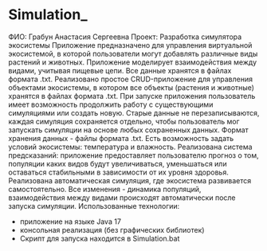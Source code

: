 # Simulation_
ФИО: Грабун Анастасия Сергеевна 
Проект: Разработка симулятора экосистемы
Приложение предназначено для управления виртуальной экосистемой, в которой пользователи могут добавлять различные виды растений и животных. Приложение моделирует взаимодействия между видами, учитывая пищевые цепи. Все данные хранятся в файлах формата .txt.
Реализовано простое CRUD-приложение для управления объектами экосистемы, в котором все объекты (растения и животные) хранятся в файлах формата .txt. При запуске приложения пользователь имеет возможность продолжить работу с существующими симуляциями или создать новую. 
Старые данные не перезаписываются, каждая симуляция сохраняется отдельно, чтобы пользователь мог запускать симуляции на основе любых сохраненных данных. Формат хранения данных - файлы формата .txt. 
Есть возможность задать условий экосистемы: температура и влажность.
Реализована система предсказаний: приложение предоставляет пользователю прогноз о том, популяции каких видов будут увеличиваться, уменьшаться или оставаться стабильными в зависимости от их уровня здоровья.
Реализована автоматическая симуляция, где экосистема развивается самостоятельно. Все изменения - динамика популяций, взаимодействия между видами происходят автоматически после запуска симуляции. 
Использованные технологии:
- приложение на языке Java 17
- консольная реализация (без графических библиотек)
- Скрипт для запуска находится в  Simulation.bat


